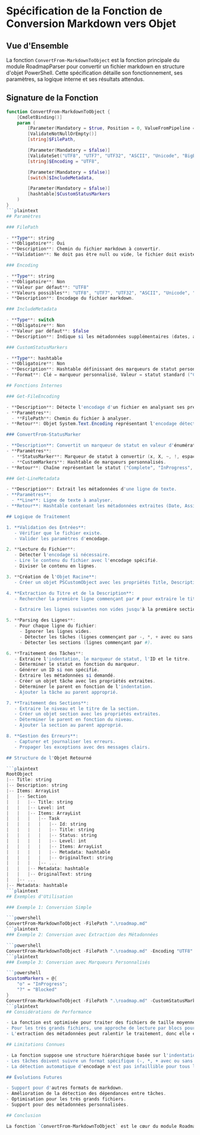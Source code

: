 # Spécification de la Fonction de Conversion Markdown vers Objet

## Vue d'Ensemble

La fonction `ConvertFrom-MarkdownToObject` est la fonction principale du module RoadmapParser pour convertir un fichier markdown en structure d'objet PowerShell. Cette spécification détaille son fonctionnement, ses paramètres, sa logique interne et ses résultats attendus.

## Signature de la Fonction

```powershell
function ConvertFrom-MarkdownToObject {
    [CmdletBinding()]
    param (
        [Parameter(Mandatory = $true, Position = 0, ValueFromPipeline = $true, ValueFromPipelineByPropertyName = $true)]
        [ValidateNotNullOrEmpty()]
        [string]$FilePath,

        [Parameter(Mandatory = $false)]
        [ValidateSet("UTF8", "UTF7", "UTF32", "ASCII", "Unicode", "BigEndianUnicode", "Default")]
        [string]$Encoding = "UTF8",

        [Parameter(Mandatory = $false)]
        [switch]$IncludeMetadata,

        [Parameter(Mandatory = $false)]
        [hashtable]$CustomStatusMarkers
    )
}
```plaintext
## Paramètres

### FilePath

- **Type**: string
- **Obligatoire**: Oui
- **Description**: Chemin du fichier markdown à convertir.
- **Validation**: Ne doit pas être null ou vide, le fichier doit exister.

### Encoding

- **Type**: string
- **Obligatoire**: Non
- **Valeur par défaut**: "UTF8"
- **Valeurs possibles**: "UTF8", "UTF7", "UTF32", "ASCII", "Unicode", "BigEndianUnicode", "Default"
- **Description**: Encodage du fichier markdown.

### IncludeMetadata

- **Type**: switch
- **Obligatoire**: Non
- **Valeur par défaut**: $false
- **Description**: Indique si les métadonnées supplémentaires (dates, assignations, tags, priorités) doivent être extraites et incluses dans les objets.

### CustomStatusMarkers

- **Type**: hashtable
- **Obligatoire**: Non
- **Description**: Hashtable définissant des marqueurs de statut personnalisés et leur correspondance avec les statuts standard.
- **Format**: Clé = marqueur personnalisé, Valeur = statut standard ("Complete", "InProgress", "Blocked", "Incomplete")

## Fonctions Internes

### Get-FileEncoding

- **Description**: Détecte l'encodage d'un fichier en analysant ses premiers octets (BOM).
- **Paramètres**:
  - **FilePath**: Chemin du fichier à analyser.
- **Retour**: Objet System.Text.Encoding représentant l'encodage détecté.

### ConvertFrom-StatusMarker

- **Description**: Convertit un marqueur de statut en valeur d'énumération.
- **Paramètres**:
  - **StatusMarker**: Marqueur de statut à convertir (x, X, ~, !, espace, etc.).
  - **CustomMarkers**: Hashtable de marqueurs personnalisés.
- **Retour**: Chaîne représentant le statut ("Complete", "InProgress", "Blocked", "Incomplete").

### Get-LineMetadata

- **Description**: Extrait les métadonnées d'une ligne de texte.
- **Paramètres**:
  - **Line**: Ligne de texte à analyser.
- **Retour**: Hashtable contenant les métadonnées extraites (Date, Assignee, Tags, Priority).

## Logique de Traitement

1. **Validation des Entrées**:
   - Vérifier que le fichier existe.
   - Valider les paramètres d'encodage.

2. **Lecture du Fichier**:
   - Détecter l'encodage si nécessaire.
   - Lire le contenu du fichier avec l'encodage spécifié.
   - Diviser le contenu en lignes.

3. **Création de l'Objet Racine**:
   - Créer un objet PSCustomObject avec les propriétés Title, Description, Items et Metadata.

4. **Extraction du Titre et de la Description**:
   - Rechercher la première ligne commençant par # pour extraire le titre.

   - Extraire les lignes suivantes non vides jusqu'à la première section comme description.

5. **Parsing des Lignes**:
   - Pour chaque ligne du fichier:
     - Ignorer les lignes vides.
     - Détecter les tâches (lignes commençant par -, *, + avec ou sans case à cocher).
     - Détecter les sections (lignes commençant par #).

6. **Traitement des Tâches**:
   - Extraire l'indentation, le marqueur de statut, l'ID et le titre.
   - Déterminer le statut en fonction du marqueur.
   - Générer un ID si non spécifié.
   - Extraire les métadonnées si demandé.
   - Créer un objet tâche avec les propriétés extraites.
   - Déterminer le parent en fonction de l'indentation.
   - Ajouter la tâche au parent approprié.

7. **Traitement des Sections**:
   - Extraire le niveau et le titre de la section.
   - Créer un objet section avec les propriétés extraites.
   - Déterminer le parent en fonction du niveau.
   - Ajouter la section au parent approprié.

8. **Gestion des Erreurs**:
   - Capturer et journaliser les erreurs.
   - Propager les exceptions avec des messages clairs.

## Structure de l'Objet Retourné

```plaintext
RootObject
|-- Title: string
|-- Description: string
|-- Items: ArrayList
|   |-- Section
|   |   |-- Title: string
|   |   |-- Level: int
|   |   |-- Items: ArrayList
|   |   |   |-- Task
|   |   |   |   |-- Id: string
|   |   |   |   |-- Title: string
|   |   |   |   |-- Status: string
|   |   |   |   |-- Level: int
|   |   |   |   |-- Items: ArrayList
|   |   |   |   |-- Metadata: hashtable
|   |   |   |   |-- OriginalText: string
|   |   |   |-- ...
|   |   |-- Metadata: hashtable
|   |   |-- OriginalText: string
|   |-- ...
|-- Metadata: hashtable
```plaintext
## Exemples d'Utilisation

### Exemple 1: Conversion Simple

```powershell
ConvertFrom-MarkdownToObject -FilePath ".\roadmap.md"
```plaintext
### Exemple 2: Conversion avec Extraction des Métadonnées

```powershell
ConvertFrom-MarkdownToObject -FilePath ".\roadmap.md" -Encoding "UTF8" -IncludeMetadata
```plaintext
### Exemple 3: Conversion avec Marqueurs Personnalisés

```powershell
$customMarkers = @{
    "o" = "InProgress";
    "?" = "Blocked"
}
ConvertFrom-MarkdownToObject -FilePath ".\roadmap.md" -CustomStatusMarkers $customMarkers
```plaintext
## Considérations de Performance

- La fonction est optimisée pour traiter des fichiers de taille moyenne (jusqu'à quelques MB).
- Pour les très grands fichiers, une approche de lecture par blocs pourrait être nécessaire.
- L'extraction des métadonnées peut ralentir le traitement, donc elle est optionnelle.

## Limitations Connues

- La fonction suppose une structure hiérarchique basée sur l'indentation (2 espaces par niveau).
- Les tâches doivent suivre un format spécifique (-, *, + avec ou sans case à cocher).
- La détection automatique d'encodage n'est pas infaillible pour tous les types de fichiers.

## Évolutions Futures

- Support pour d'autres formats de markdown.
- Amélioration de la détection des dépendances entre tâches.
- Optimisation pour les très grands fichiers.
- Support pour des métadonnées personnalisées.

## Conclusion

La fonction `ConvertFrom-MarkdownToObject` est le cœur du module RoadmapParser, permettant de convertir des roadmaps au format markdown en structures d'objets PowerShell manipulables. Elle est conçue pour être robuste, flexible et extensible, tout en offrant des performances satisfaisantes pour la plupart des cas d'utilisation.
